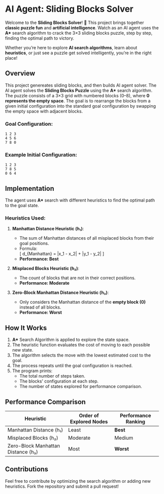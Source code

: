 # AI Agent: Sliding Blocks Solver

Welcome to the **Sliding Blocks Solver**! 🧩
This project brings together **classic puzzle fun** and **artificial intelligence**. Watch as an AI agent uses the **A\*** search algorithm to crack the 3×3 sliding blocks puzzle, step by step, finding the optimal path to victory.

Whether you’re here to explore **AI search algorithms**, learn about **heuristics**, or just see a puzzle get solved intelligently, you’re in the right place!

## Overview  

This project genereates sliding blocks, and then builds AI agent solver. The AI agent solves the **Sliding Blocks Puzzle** using the **A\*** search algorithm. The puzzle consists of a 3×3 grid with numbered blocks (0–8), where **0 represents the empty space**. The goal is to rearrange the blocks from a given initial configuration into the standard goal configuration by swapping the empty space with adjacent blocks.  



### Goal Configuration:  

```
1 2 3  
4 5 6  
7 8 0  
```

### Example Initial Configuration:  

```
1 2 3  
7 8 5  
0 6 4  
```

## Implementation  

The agent uses **A\*** search with different heuristics to find the optimal path to the goal state.  

### Heuristics Used:  

1. **Manhattan Distance Heuristic (h₁)**:  
   - The sum of Manhattan distances of all misplaced blocks from their goal positions.  
   - Formula:  
     \[
     d_{Manhattan} = |x_1 - x_2| + |y_1 - y_2|
     \]
   - **Performance: Best**  

2. **Misplaced Blocks Heuristic (h₂)**:  
   - The count of blocks that are not in their correct positions.  
   - **Performance: Moderate**  

3. **Zero-Block Manhattan Distance Heuristic (h₃)**:  
   - Only considers the Manhattan distance of the **empty block (0)** instead of all blocks.  
   - **Performance: Worst**  

## How It Works  

1. **A\*** Search Algorithm is applied to explore the state space.  
2. The heuristic function evaluates the cost of moving to each possible new state.  
3. The algorithm selects the move with the lowest estimated cost to the goal.  
4. The process repeats until the goal configuration is reached.  
5. The program prints:  
   - The total number of steps taken.  
   - The blocks' configuration at each step.  
   - The number of states explored for performance comparison.  

## Performance Comparison  

| Heuristic | Order of Explored Nodes | Performance Ranking |  
|-----------|-------------------------|----------------------|  
| Manhattan Distance (h₁) | Least | **Best** |  
| Misplaced Blocks (h₂) | Moderate | Medium |  
| Zero-Block Manhattan Distance (h₃) | Most | **Worst** |  

## Contributions  

Feel free to contribute by optimizing the search algorithm or adding new heuristics. Fork the repository and submit a pull request!  
